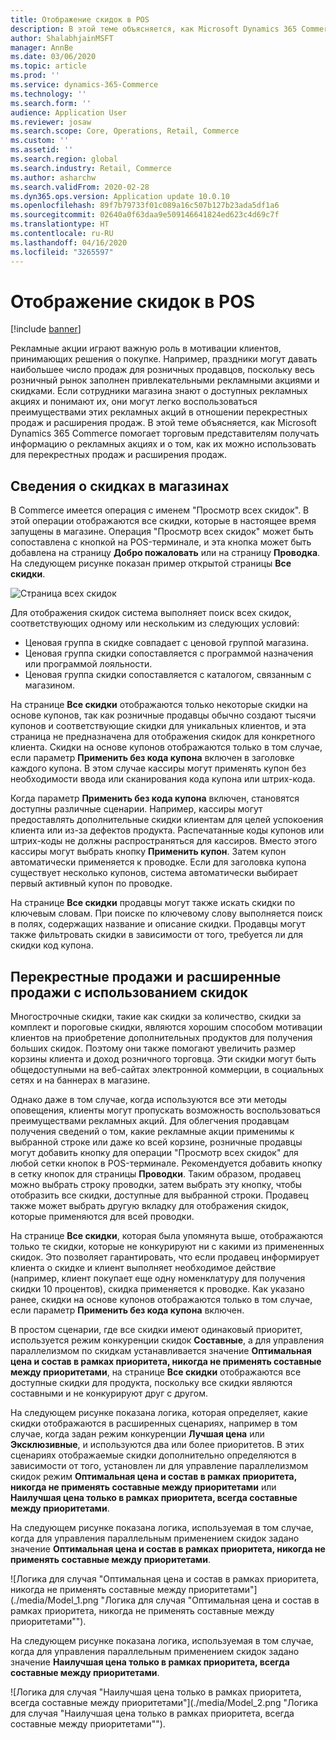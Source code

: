 ```yaml
---
title: Отображение скидок в POS
description: В этой теме объясняется, как Microsoft Dynamics 365 Commerce помогает торговым представителям получать информацию о рекламных акциях и о том, как их можно использовать для перекрестных продаж и расширения продаж.
author: ShalabhjainMSFT
manager: AnnBe
ms.date: 03/06/2020
ms.topic: article
ms.prod: ''
ms.service: dynamics-365-Commerce
ms.technology: ''
ms.search.form: ''
audience: Application User
ms.reviewer: josaw
ms.search.scope: Core, Operations, Retail, Commerce
ms.custom: ''
ms.assetid: ''
ms.search.region: global
ms.search.industry: Retail, Commerce
ms.author: asharchw
ms.search.validFrom: 2020-02-28
ms.dyn365.ops.version: Application update 10.0.10
ms.openlocfilehash: 89f7b79733f01c089a16c507b127b23ada5df1a6
ms.sourcegitcommit: 02640a0f63daa9e509146641824ed623c4d69c7f
ms.translationtype: HT
ms.contentlocale: ru-RU
ms.lasthandoff: 04/16/2020
ms.locfileid: "3265597"
---
```

# <a name="show-discounts-in-pos"></a>Отображение скидок в POS

[!include [banner](includes/banner.md)]

Рекламные акции играют важную роль в мотивации клиентов, принимающих решения о покупке. Например, праздники могут давать наибольшее число продаж для розничных продавцов, поскольку весь розничный рынок заполнен привлекательными рекламными акциями и скидками. Если сотрудники магазина знают о доступных рекламных акциях и понимают их, они могут легко воспользоваться преимуществами этих рекламных акций в отношении перекрестных продаж и расширения продаж. В этой теме объясняется, как Microsoft Dynamics 365 Commerce помогает торговым представителям получать информацию о рекламных акциях и о том, как их можно использовать для перекрестных продаж и расширения продаж.

## <a name="learn-about-store-discounts"></a>Сведения о скидках в магазинах

В Commerce имеется операция с именем "Просмотр всех скидок". В этой операции отображаются все скидки, которые в настоящее время запущены в магазине. Операция "Просмотр всех скидок" может быть сопоставлена с кнопкой на POS-терминале, и эта кнопка может быть добавлена на страницу **Добро пожаловать** или на страницу **Проводка**. На следующем рисунке показан пример открытой страницы **Все скидки**.

![Страница всех скидок](./media/View_all_discounts.png "Страница всех скидок")

Для отображения скидок система выполняет поиск всех скидок, соответствующих одному или нескольким из следующих условий:

- Ценовая группа в скидке совпадает с ценовой группой магазина.
- Ценовая группа скидки сопоставляется с программой назначения или программой лояльности.
- Ценовая группа скидки сопоставляется с каталогом, связанным с магазином.

На странице **Все скидки** отображаются только некоторые скидки на основе купонов, так как розничные продавцы обычно создают тысячи купонов и соответствующие скидки для уникальных клиентов, и эта страница не предназначена для отображения скидок для конкретного клиента. Скидки на основе купонов отображаются только в том случае, если параметр **Применить без кода купона** включен в заголовке каждого купона. В этом случае кассиры могут применять купон без необходимости ввода или сканирования кода купона или штрих-кода.

Когда параметр **Применить без кода купона** включен, становятся доступны различные сценарии. Например, кассиры могут предоставлять дополнительные скидки клиентам для целей успокоения клиента или из-за дефектов продукта. Распечатанные коды купонов или штрих-коды не должны распространяться для кассиров. Вместо этого кассиры могут выбрать кнопку **Применить купон**. Затем купон автоматически применяется к проводке. Если для заголовка купона существует несколько купонов, система автоматически выбирает первый активный купон по проводке.

На странице **Все скидки** продавцы могут также искать скидки по ключевым словам. При поиске по ключевому слову выполняется поиск в полях, содержащих название и описание скидки. Продавцы могут также фильтровать скидки в зависимости от того, требуется ли для скидки код купона.

## <a name="cross-sell-and-upsell-by-using-discounts"></a>Перекрестные продажи и расширенные продажи с использованием скидок

Многострочные скидки, такие как скидки за количество, скидки за комплект и пороговые скидки, являются хорошим способом мотивации клиентов на приобретение дополнительных продуктов для получения больших скидок. Поэтому они также помогают увеличить размер корзины клиента и доход розничного торговца. Эти скидки могут быть общедоступными на веб-сайтах электронной коммерции, в социальных сетях и на баннерах в магазине.

Однако даже в том случае, когда используются все эти методы оповещения, клиенты могут пропускать возможность воспользоваться преимуществами рекламных акций. Для облегчения продавцам получения сведений о том, какие рекламные акции применимы к выбранной строке или даже ко всей корзине, розничные продавцы могут добавить кнопку для операции "Просмотр всех скидок" для любой сетки кнопок в POS-терминале. Рекомендуется добавить кнопку в сетку кнопок для страницы **Проводки**. Таким образом, продавец можно выбрать строку проводки, затем выбрать эту кнопку, чтобы отобразить все скидки, доступные для выбранной строки. Продавец также может выбрать другую вкладку для отображения скидок, которые применяются для всей проводки.

На странице **Все скидки**, которая была упомянута выше, отображаются только те скидки, которые не конкурируют ни с какими из примененных скидок. Это позволяет гарантировать, что если продавец информирует клиента о скидке и клиент выполняет необходимое действие (например, клиент покупает еще одну номенклатуру для получения скидки 10 процентов), скидка применяется к проводке. Как указано ранее, скидки на основе купонов отображаются только в том случае, если параметр **Применить без кода купона** включен.

В простом сценарии, где все скидки имеют одинаковый приоритет, используется режим конкуренции скидок **Составные**, а для управления параллелизмом по скидкам устанавливается значение **Оптимальная цена и состав в рамках приоритета, никогда не применять составные между приоритетами**, на странице **Все скидки** отображаются все доступные скидки для продукта, поскольку все скидки являются составными и не конкурируют друг с другом.

На следующем рисунке показана логика, которая определяет, какие скидки отображаются в расширенных сценариях, например в том случае, когда задан режим конкуренции **Лучшая цена** или **Эксклюзивные**, и используются два или более приоритетов. В этих сценариях отображаемые скидки дополнительно определяются в зависимости от того, установлен ли для управление параллелизмом скидок режим **Оптимальная цена и состав в рамках приоритета, никогда не применять составные между приоритетами** или **Наилучшая цена только в рамках приоритета, всегда составные между приоритетами**.

На следующем рисунке показана логика, используемая в том случае, когда для управления параллельным применением скидок задано значение **Оптимальная цена и состав в рамках приоритета, никогда не применять составные между приоритетами**.

![Логика для случая "Оптимальная цена и состав в рамках приоритета, никогда не применять составные между приоритетами"](./media/Model_1.png "Логика для случая "Оптимальная цена и состав в рамках приоритета, никогда не применять составные между приоритетами"").

На следующем рисунке показана логика, используемая в том случае, когда для управления параллельным применением скидок задано значение **Наилучшая цена только в рамках приоритета, всегда составные между приоритетами**.

![Логика для случая "Наилучшая цена только в рамках приоритета, всегда составные между приоритетами"](./media/Model_2.png "Логика для случая "Наилучшая цена только в рамках приоритета, всегда составные между приоритетами"").
